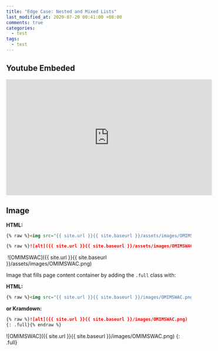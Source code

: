 ```yaml
---
title: "Edge Case: Nested and Mixed Lists"
last_modified_at: 2020-07-20 00:41:00 +08:00
comments: true
categories:
  - test
tags:
  - test
---
```


## Youtube Embeded
<iframe width="560" height="315" src="https://www.youtube.com/embed/IrlEdluxIOA" frameborder="0" allow="accelerometer; autoplay; encrypted-media; gyroscope; picture-in-picture" allowfullscreen></iframe>

## Image
**HTML:**

```html
{% raw %}<img src="{{ site.url }}{{ site.baseurl }}/assets/images/OMIMSWAC.png" alt="">{% endraw %}
```
    
```markdown
{% raw %}![alt]({{ site.url }}{{ site.baseurl }}/assets/images/OMIMSWAC.png){% endraw %}
```

<img sorce="{{ site.url }}{{ site.baseurl }}/assets/images/OMIMSWAC.png">
![OMIMSWAC]({{ site.url }}{{ site.baseurl }}/assets/images/OMIMSWAC.png)

Image that fills page content container by adding the `.full` class with:

**HTML:**

```html
{% raw %}<img src="{{ site.url }}{{ site.baseurl }}/images/OMIMSWAC.png" alt="" class="full">{% endraw %}
```

**or Kramdown:**

```markdown
{% raw %}![alt]({{ site.url }}{{ site.baseurl }}/images/OMIMSWAC.png)
{: .full}{% endraw %}
```

![OMIMSWAC]({{ site.url }}{{ site.baseurl }}/images/OMIMSWAC.png)
{: .full}
